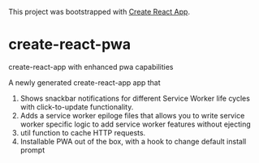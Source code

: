 This project was bootstrapped with [Create React App](https://github.com/facebook/create-react-app).
# create-react-pwa
create-react-app with enhanced pwa capabilities

A newly generated create-react-app app that

1. Shows snackbar notifications for different Service Worker life cycles with click-to-update functionality.
2. Adds a service worker epiloge files that allows you to write service worker specific logic to add service worker features without ejecting
3. util function to cache HTTP requests.
4. Installable PWA out of the box, with a hook to change default install prompt
